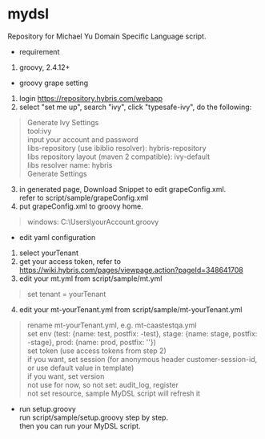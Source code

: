 # mydsl
Repository for Michael Yu Domain Specific Language script.

* requirement
1. groovy, 2.4.12+   

* groovy grape setting
1. login https://repository.hybris.com/webapp  
2. select "set me up", search "ivy", click "typesafe-ivy", do the following:    
> Generate Ivy Settings  
> tool:ivy  
> input your account and password   
> libs-repository (use ibiblio resolver): hybris-repository    
> libs repository layout (maven 2 compatible): ivy-default    
> libs resolver name: hybris  
> Generate Settings  
3. in generated page, Download Snippet to edit grapeConfig.xml.   
refer to script/sample/grapeConfig.xml  
4. put grapeConfig.xml to groovy home.   
> windows: C:\Users\yourAccount\.groovy  

* edit yaml configuration  
1. select yourTenant  
2. get your access token, refer to https://wiki.hybris.com/pages/viewpage.action?pageId=348641708
3. edit your mt.yml from script/sample/mt.yml
> set tenant = yourTenant  
4. edit your mt-yourTenant.yml from script/sample/mt-yourTenant.yml  
> rename mt-yourTenant.yml, e.g. mt-caastestqa.yml   
> set env (test: {name: test, postfix: -test}, stage: {name: stage, postfix: -stage}, prod: {name: prod, postfix: ''})   
> set token (use access tokens from step 2)   
> if you want, set session (for anonymous header customer-session-id, or use default value in template)   
> if you want, set version   
> not use for now, so not set: audit_log, register   
> not set resource, sample MyDSL script will refresh it   

* run setup.groovy  
run script/sample/setup.groovy step by step.  
then you can run your MyDSL script.  
